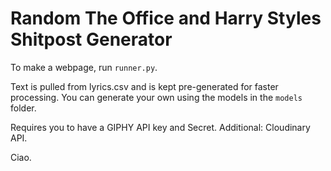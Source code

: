 # Random The Office and Harry Styles Shitpost Generator

To make a webpage, run `runner.py`. 

Text is pulled from lyrics.csv and is kept pre-generated for faster processing. You can generate your own using the models in the `models` folder. 

Requires you to have a GIPHY API key and Secret.
Additional: Cloudinary API.

Ciao.
